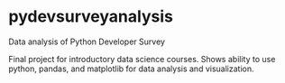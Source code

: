 # pydevsurveyanalysis
Data analysis of Python Developer Survey


Final project for introductory data science courses. Shows ability to use python, pandas, and matplotlib for data analysis and visualization.
